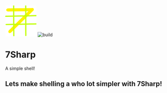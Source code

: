 ![Logo](7Sharp/logo.png)
![build](https://travis-ci.org/Techcraft7/7Sharp.svg?branch=master)
# 7Sharp
A simple shell!

## Lets make shelling a who lot simpler with 7Sharp!
